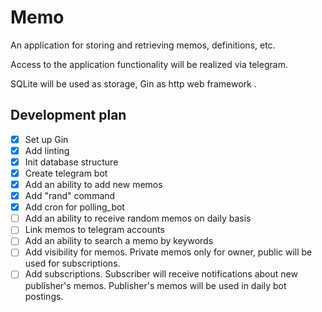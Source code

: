 # Memo

An application for storing and retrieving memos, definitions, etc.

Access to the application functionality will be realized via telegram.

SQLite will be used as storage, Gin as http web framework .

## Development plan

- [x] Set up Gin
- [x] Add linting
- [x] Init database structure
- [x] Create telegram bot
- [x] Add an ability to add new memos
- [x] Add "rand" command
- [x] Add cron for polling_bot
- [ ] Add an ability to receive random memos on daily basis
- [ ] Link memos to telegram accounts
- [ ] Add an ability to search a memo by keywords
- [ ] Add visibility for memos. Private memos only for owner, public will be used for subscriptions.
- [ ] Add subscriptions. Subscriber will receive notifications about new publisher's memos. Publisher's memos will be used in daily bot postings.
